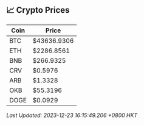 ## 📈 Crypto Prices

| Coin | Price |
| ---- | ----- |
| BTC | $43636.9306 |
| ETH | $2286.8561 |
| BNB | $266.9325 |
| CRV | $0.5976 |
| ARB | $1.3328 |
| OKB | $55.3196 |
| DOGE | $0.0929 |

_Last Updated: 2023-12-23 16:15:49.206 +0800 HKT_